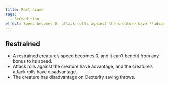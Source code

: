 ```yaml
---
title: Restrained
tags:
  - 5eCondition
effect: Speed becomes 0, attack rolls against the creature have **advantage**, and creature has **disadvantage** on attack rolls and **Dexterity** saving throws.
---
```


## Restrained
- A restrained creature’s speed becomes 0, and it can’t benefit from any bonus to its speed.
- Attack rolls against the creature have advantage, and the creature’s attack rolls have disadvantage.
- The creature has disadvantage on Dexterity saving throws.
